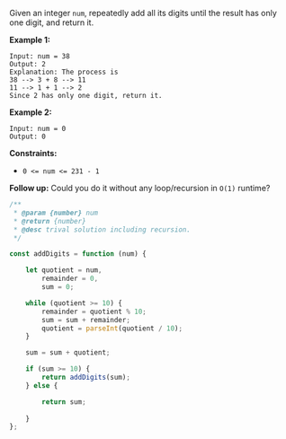 Given an integer `num`, repeatedly add all its digits until the result has only one digit, and return it.

 

__Example 1:__
```
Input: num = 38
Output: 2
Explanation: The process is
38 --> 3 + 8 --> 11
11 --> 1 + 1 --> 2 
Since 2 has only one digit, return it.
```

__Example 2:__
```
Input: num = 0
Output: 0
``` 

__Constraints:__

* `0 <= num <= 231 - 1`
 

__Follow up:__ Could you do it without any loop/recursion in `O(1)` runtime?

```javascript
/**
 * @param {number} num
 * @return {number}
 * @desc trival solution including recursion.
 */

const addDigits = function (num) {

    let quotient = num,
        remainder = 0,
        sum = 0;

    while (quotient >= 10) {
        remainder = quotient % 10;
        sum = sum + remainder;
        quotient = parseInt(quotient / 10);
    }

    sum = sum + quotient;

    if (sum >= 10) {
        return addDigits(sum);
    } else {

        return sum;
        
    }
};
```